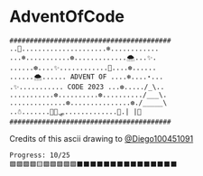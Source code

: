 # AdventOfCode

```
########################################
..💫.....................❄️............
...❄️...........❆.............🌨️...✨.
......❆....✨............💫....❆......
......🌨️...... ADVENT OF ....❄️....⋆...
.✨........... CODE 2023 ...❆...../_\..
...........❆..........❆........../___\.
..............❆...............❆./_____\
..☃️.......🦌🦌🛷.............🎁.| |🎁
########################################
```
Credits of this ascii drawing to [@Diego100451091](https://github.com/Diego100451091)

```
Progress: 10/25
🟩🟩🟩🟩🟨🟩🟩🟩🟩🟩⬛⬛⬛⬛⬛⬛⬛⬛⬛⬛⬛⬛⬛⬛⬛
```
